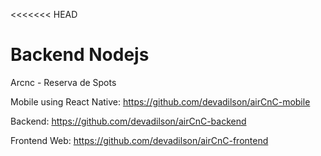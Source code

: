 <<<<<<< HEAD
# Backend Nodejs
Arcnc - Reserva de Spots

Mobile using React Native: https://github.com/devadilson/airCnC-mobile

Backend: https://github.com/devadilson/airCnC-backend

Frontend Web: https://github.com/devadilson/airCnC-frontend
